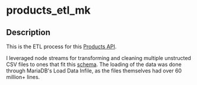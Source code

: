 # products_etl_mk

## Description

This is the ETL process for this [Products API]().

I leveraged node streams for transforming and cleaning multiple unstructed CSV files to ones that fit this [schema](https://github.com/maxwellrk/products_db_mk). 
The loading of the data was done through MariaDB's Load Data Infile, as the files themselves had over 60 million+ lines.
